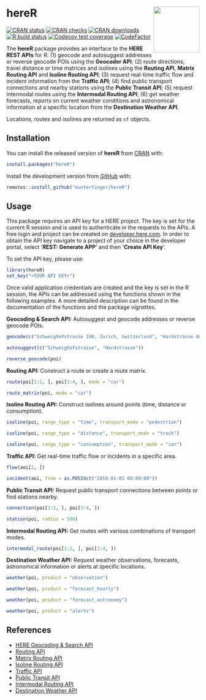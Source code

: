 # hereR <img src="man/figures/logo.svg" align="right" alt="" width="120" />

<!-- badges: start -->
[![CRAN status](https://www.r-pkg.org/badges/version/hereR)](https://CRAN.R-project.org/package=hereR)
[![CRAN checks](https://cranchecks.info/badges/worst/hereR)](https://cran.r-project.org/web/checks/check_results_hereR.html)
[![CRAN downloads](https://cranlogs.r-pkg.org/badges/last-month/hereR?color=brightgreen)](https://CRAN.R-project.org/package=hereR)
[![R build status](https://github.com/munterfinger/hereR/workflows/R-CMD-check/badge.svg)](https://github.com/munterfinger/hereR/actions)
[![Codecov test coverage](https://codecov.io/gh/munterfinger/hereR/branch/master/graph/badge.svg)](https://codecov.io/gh/munterfinger/hereR?branch=master)
[![CodeFactor](https://www.codefactor.io/repository/github/munterfinger/hereR/badge)](https://www.codefactor.io/repository/github/munterfinger/hereR)
<!-- badges: end -->

The **hereR** package provides an interface to the **HERE REST APIs** for R:
(1) geocode and autosuggest addresses or reverse geocode POIs using the **Geocoder API**;
(2) route directions, travel distance or time matrices and isolines using the **Routing API**, **Matrix Routing API** and **Isoline Routing API**;
(3) request real-time traffic flow and incident information from the **Traffic API**;
(4) find public transport connections and nearby stations using the **Public Transit API**;
(5) request intermodal routes using the **Intermodal Routing API**;
(6) get weather forecasts, reports on current weather conditions and astronomical information at a specific location from the **Destination Weather API**.

Locations, routes and isolines are returned as `sf` objects.

## Installation

You can install the released version of **hereR** from
[CRAN](https://CRAN.R-project.org/package=hereR/) with:

``` r
install.packages("hereR")
```

Install the development version from [GitHub](https://github.com/munterfinger/hereR/) with:

``` r
remotes::install_github("munterfinger/hereR")
```

## Usage

This package requires an API key for a HERE project. The key is set for the current R session and is used to authenticate in the requests to the APIs. A free login and project can be created on [developer.here.com](https://developer.here.com/). In order to obtain the API key navigate to a project of your choice in the developer portal, select '**REST: Generate APP**' and then '**Create API Key**'.

To set the API key, please use:

``` r
library(hereR)
set_key("<YOUR API KEY>")
```

Once valid application credentials are created and the key is set in the R session, the APIs can be addressed using the functions shown in the following examples. A more detailed description can be found in the documentation of the functions and the package vignettes.

**Geocoding & Search API:** Autosuggest and geocode addresses or reverse geocode POIs.

``` r
geocode(c("Schweighofstrasse 190, Zurich, Switzerland", "Hardstrasse 48, Zurich, Switzerland"))

autosuggest(c("Schweighofstrasse", "Hardstrasse"))

reverse_geocode(poi)
```

**Routing API:** Construct a route or create a route matrix.

``` r
route(poi[1:2, ], poi[3:4, ], mode = "car")

route_matrix(poi, mode = "car")
```

**Isoline Routing API:** Construct isolines around points (time, distance or consumption).

``` r
isoline(poi, range_type = "time", transport_mode = "pedestrian")

isoline(poi, range_type = "distance", transport_mode = "truck")

isoline(poi, range_type = "consumption", transport_mode = "car")
```

**Traffic API:** Get real-time traffic flow or incidents in a specific area.

``` r
flow(aoi[2, ])

incident(aoi, from = as.POSIXct("2018-01-01 00:00:00"))
```

**Public Transit API:** Request public transport connections between points or find stations nearby.

``` r
connection(poi[1:2, ], poi[3:4, ])

station(poi, radius = 500)
```

**Intermodal Routing API:** Get routes with various combinations of transport modes.

``` r
intermodal_route(poi[1:2, ], poi[3:4, ])
```

**Destination Weather API:** Request weather observations, forecasts, astronomical information or alerts at specific locations.

``` r
weather(poi, product = "observation")

weather(poi, product = "forecast_hourly")

weather(poi, product = "forecast_astronomy")

weather(poi, product = "alerts")
```

## References

* [HERE Geocoding & Search API](https://developer.here.com/documentation/geocoding-search-api/dev_guide/index.html)
* [Routing API](https://developer.here.com/documentation/routing-api/8.16.0/dev_guide/index.html)
* [Matrix Routing API](https://developer.here.com/documentation/matrix-routing-api/8.2.0/dev_guide/index.html)
* [Isoline Routing API](https://developer.here.com/documentation/isoline-routing-api/8.4.0/dev_guide/index.html)
* [Traffic API](https://developer.here.com/documentation/traffic/dev_guide/topics/incident-data.html)
* [Public Transit API](https://developer.here.com/documentation/public-transit/dev_guide/index.html)
* [Intermodal Routing API](https://developer.here.com/documentation/intermodal-routing/dev_guide/index.html)
* [Destination Weather API](https://developer.here.com/documentation/destination-weather/dev_guide/topics/overview.html)


